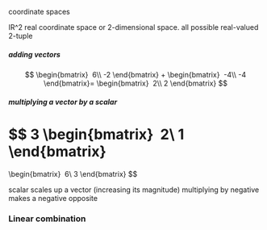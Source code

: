 
coordinate spaces

IR^2 real coordinate space or 2-dimensional space. 
all possible real-valued 2-tuple

##### adding vectors

$$
\begin{bmatrix} 
6\\
-2
\end{bmatrix}
+
\begin{bmatrix} 
-4\\
-4
\end{bmatrix}=
\begin{bmatrix} 
2\\
2
\end{bmatrix}
$$
##### multiplying a vector by a scalar

$$
3
\begin{bmatrix} 
2\\
1
\end{bmatrix}
=
\begin{bmatrix} 
6\\
3
\end{bmatrix}
$$

scalar scales up a vector (increasing its magnitude)
multiplying by negative makes a negative opposite


### Linear combination

